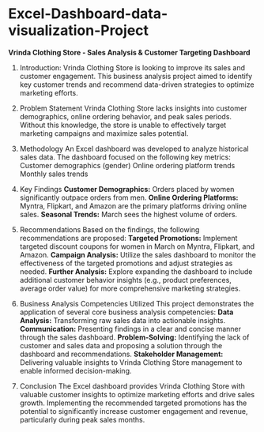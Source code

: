 # Excel-Dashboard-data-visualization-Project


**Vrinda Clothing Store - Sales Analysis & Customer Targeting Dashboard**
1. Introduction:
Vrinda Clothing Store is looking to improve its sales and customer engagement. This business analysis project aimed to identify key customer trends and recommend data-driven strategies to optimize marketing efforts.

3. Problem Statement
Vrinda Clothing Store lacks insights into customer demographics, online ordering behavior, and peak sales periods. Without this knowledge, the store is unable to effectively target marketing campaigns and maximize sales potential.

4. Methodology
An Excel dashboard was developed to analyze historical sales data. The dashboard focused on the following key metrics:
Customer demographics (gender)
Online ordering platform trends
Monthly sales trends

5. Key Findings
**Customer Demographics:** Orders placed by women significantly outpace orders from men.
**Online Ordering Platforms:** Myntra, Flipkart, and Amazon are the primary platforms driving online sales.
**Seasonal Trends:** March sees the highest volume of orders.

6. Recommendations
Based on the findings, the following recommendations are proposed:
**Targeted Promotions:** Implement targeted discount coupons for women in March on Myntra, Flipkart, and Amazon.
**Campaign Analysis:** Utilize the sales dashboard to monitor the effectiveness of the targeted promotions and adjust strategies as needed.
**Further Analysis:** Explore expanding the dashboard to include additional customer behavior insights (e.g., product preferences, average order value) for more comprehensive marketing strategies.

7. Business Analysis Competencies Utilized
This project demonstrates the application of several core business analysis competencies:
**Data Analysis:** Transforming raw sales data into actionable insights.
**Communication:** Presenting findings in a clear and concise manner through the sales dashboard.
**Problem-Solving:** Identifying the lack of customer and sales data and proposing a solution through the dashboard and recommendations.
**Stakeholder Management:** Delivering valuable insights to Vrinda Clothing Store management to enable informed decision-making.

8. Conclusion
The Excel dashboard provides Vrinda Clothing Store with valuable customer insights to optimize marketing efforts and drive sales growth. Implementing the recommended targeted promotions has the potential to significantly increase customer engagement and revenue, particularly during peak sales months.
